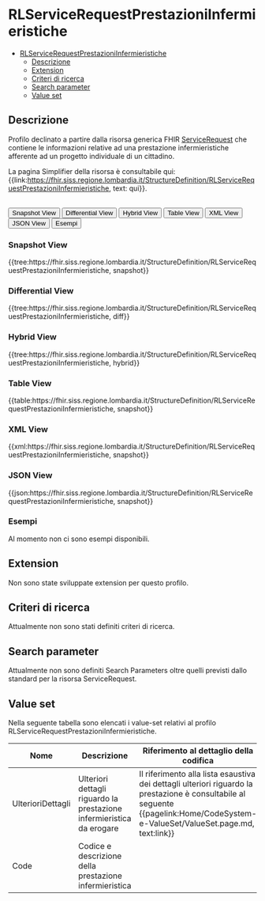 # RLServiceRequestPrestazioniInfermieristiche

- [RLServiceRequestPrestazioniInfermieristiche](#rlservicerequestprestazioniinfermieristiche)
  - [Descrizione](#descrizione)
  - [Extension](#extension)
  - [Criteri di ricerca](#criteri-di-ricerca)
  - [Search parameter](#search-parameter)
  - [Value set](#value-set)


## Descrizione

Profilo declinato a partire dalla risorsa generica FHIR [ServiceRequest](http://hl7.org/fhir/R4/servicerequest.html) che contiene le informazioni relative ad una prestazione infermieristiche afferente ad un progetto individuale di un cittadino.

La pagina Simplifier della risorsa è consultabile qui: {{link:https://fhir.siss.regione.lombardia.it/StructureDefinition/RLServiceRequestPrestazioniInfermieristiche, text: qui}}.

<br>
<div class="tab">
 <button class="tablinks active" onclick="openTab(event, 'Snapshot View')">Snapshot View</button>
  <button class="tablinks" onclick="openTab(event, 'Differential View')">Differential View</button>
  <button class="tablinks" onclick="openTab(event, 'Hybrid View')">Hybrid View</button>
   <button class="tablinks" onclick="openTab(event, 'Table View')">Table View</button>
   <button class="tablinks" onclick="openTab(event, 'XML View')">XML View</button>
  <button class="tablinks" onclick="openTab(event, 'JSON View')">JSON View</button>
  <button class="tablinks" onclick="openTab(event, 'Esempi')">Esempi</button>
</div>

<div id="Snapshot View" class="tabcontent" style="display:block">
  <h3>Snapshot View</h3>
{{tree:https://fhir.siss.regione.lombardia.it/StructureDefinition/RLServiceRequestPrestazioniInfermieristiche, snapshot}}
</div>

<div id="Differential View" class="tabcontent">
  <h3>Differential View</h3>
{{tree:https://fhir.siss.regione.lombardia.it/StructureDefinition/RLServiceRequestPrestazioniInfermieristiche, diff}}
</div>

<div id="Hybrid View" class="tabcontent">
  <h3>Hybrid View</h3>
{{tree:https://fhir.siss.regione.lombardia.it/StructureDefinition/RLServiceRequestPrestazioniInfermieristiche, hybrid}}
</div>

<div id="Table View" class="tabcontent">
  <h3>Table View</h3>
{{table:https://fhir.siss.regione.lombardia.it/StructureDefinition/RLServiceRequestPrestazioniInfermieristiche, snapshot}}
</div>

<div id="XML View" class="tabcontent">
  <h3>XML View</h3>
{{xml:https://fhir.siss.regione.lombardia.it/StructureDefinition/RLServiceRequestPrestazioniInfermieristiche, snapshot}}
</div>

<div id="JSON View" class="tabcontent">
  <h3>JSON View</h3>
{{json:https://fhir.siss.regione.lombardia.it/StructureDefinition/RLServiceRequestPrestazioniInfermieristiche, snapshot}}
</div>

<div id="Esempi" class="tabcontent">
  <h3>Esempi</h3>
Al momento non ci sono esempi disponibili. 
</div>

<!-- ===================================================FINE SESSIONE=================================================== -->

## Extension

Non sono state sviluppate extension per questo profilo.

<!-- ===================================================FINE SESSIONE=================================================== -->

## Criteri di ricerca

Attualmente non sono stati definiti criteri di ricerca.

<!-- ===================================================FINE SESSIONE=================================================== -->

## Search parameter

Attualmente non sono definiti Search Parameters oltre quelli previsti dallo standard per la risorsa ServiceRequest.

<!-- ===================================================FINE SESSIONE=================================================== -->

## Value set

Nella seguente tabella sono elencati i value-set relativi al profilo RLServiceRequestPrestazioniInfermieristiche.

| Nome | Descrizione | Riferimento al dettaglio della codifica |
|---|---|---|
| UlterioriDettagli | Ulteriori dettagli riguardo la prestazione infermieristica da erogare | Il riferimento alla lista esaustiva dei dettagli ulteriori riguardo la prestazione è consultabile al seguente {{pagelink:Home/CodeSystem-e-ValueSet/ValueSet.page.md, text:link}} |
| Code| Codice e descrizione della prestazione infermieristica | |